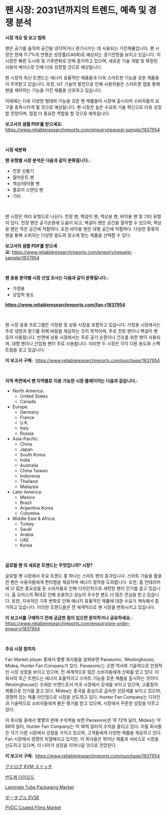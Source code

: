 <p><h1>팬 시장: 2031년까지의 트렌드, 예측 및 경쟁 분석</h1></p><p><strong>시장 개요 및 보고 범위</strong></p>
<p><p>팬은 공기를 움직여 공간을 냉각하거나 환기시키는 데 사용되는 가전제품입니다. 팬 시장은 현재 11.7%의 연평균 성장률(CAGR)로 예상되는 경기전망을 보이고 있습니다. 이 시장은 빠른 도시화 및 기후변화로 인해 증가하고 있으며, 새로운 기술 개발 및 확장된 사용자 베이스로 인해 더욱 성장할 것으로 예상됩니다.</p><p>팬 시장의 최신 트렌드는 에너지 효율적인 제품들과 더욱 스마트한 기능을 갖춘 제품들이 주목받고 있습니다. 또한, IoT 기술의 발전으로 인해 사용자들은 스마트폰 앱을 통해 팬을 제어하는 기능을 가진 제품을 선호하고 있습니다.</p><p>미래에는 더욱 다양한 형태와 기능을 갖춘 팬 제품들이 시장에 출시되어 소비자들의 요구를 충족시키게 될 것으로 예상됩니다. 팬 시장은 높은 수요와 기술 혁신으로 더욱 성장할 전망이며, 점점 더 중요한 역할을 할 것으로 예측됩니다.</p></p>
<p><strong>보고서의 샘플 PDF를 받으세요:</strong> <a href="https://www.reliableresearchreports.com/enquiry/request-sample/1837954">https://www.reliableresearchreports.com/enquiry/request-sample/1837954</a></p>
<p>&nbsp;</p>
<p><strong>시장 세분화</strong></p>
<p><strong>팬 유형별 시장 분석은 다음과 같이 분류됩니다.:</strong></p>
<p><ul><li>천장 선풍기</li><li>월마운트 팬</li><li>책상/테이블 팬</li><li>플로어 스탠딩 팬</li><li>기타</li></ul></p>
<p>&nbsp;</p>
<p><p>팬 시장은 여러 유형으로 나뉜다. 천장 팬, 벽걸이 팬, 책상용 팬, 바닥용 팬 및 기타 유형이 있다. 천장 팬은 공기순환에 도움이 되고, 벽걸이 팬은 공간을 절약할 수 있으며, 책상용 팬은 작은 공간에 적합하다. 또한 바닥용 팬은 대형 공간에 적합하다. 다양한 종류의 팬을 통해 소비자는 다양한 용도와 장소에 맞는 제품을 선택할 수 있다.</p></p>
<p><strong>보고서의 샘플 PDF를 받으세요:</strong>&nbsp;<a href="https://www.reliableresearchreports.com/enquiry/request-sample/1837954">https://www.reliableresearchreports.com/enquiry/request-sample/1837954</a></p>
<p>&nbsp;</p>
<p><strong> 팬 응용 분야별 시장 산업 조사는 다음과 같이 분류됩니다.:</strong></p>
<p><ul><li>가정용</li><li>상업적 용도</li></ul></p>
<p><strong><a href="https://www.reliableresearchreports.com/fan-r1837954">https://www.reliableresearchreports.com/fan-r1837954</a></strong></p>
<p>&nbsp;</p>
<p><p>팬 시장 응용 프로그램은 가정용 및 상용 시장을 포함하고 있습니다. 가정용 시장에서는 주로 냉방과 환기를 위해 바람을 제공하는 것이 목적이며, 주로 천장 팬이나 벽걸이 팬 등이 사용됩니다. 반면에 상용 시장에서는 주로 공기 순환이나 건조를 위한 팬이 사용되며, 대형 팬이나 산업용 팬이 주로 사용됩니다. 이러한 두 시장은 각각 다른 용도와 스펙트럼을 갖고 있습니다.</p></p>
<p><strong>이 보고서 구매:</strong>&nbsp; <a href="https://www.reliableresearchreports.com/purchase/1837954">https://www.reliableresearchreports.com/purchase/1837954</a></p>
<p>&nbsp;</p>
<p><strong>지역 측면에서 팬 지역별로 이용 가능한 시장 플레이어는 다음과 같습니다.:</strong></p>
<p><ul>
    <li>
        North America:
        <ul>
            <li>United States</li>
            <li>Canada</li>
        </ul>
    </li>
    <li>
        Europe:
        <ul>
            <li>Germany</li>
            <li>France</li>
            <li>U.K.</li>
            <li>Italy</li>
            <li>Russia</li>
        </ul>
    </li>
    <li>
        Asia-Pacific:
        <ul>
            <li>China</li>
            <li>Japan</li>
            <li>South Korea</li>
            <li>India</li>
            <li>Australia</li>
            <li>China Taiwan</li>
            <li>Indonesia</li>
            <li>Thailand</li>
            <li>Malaysia</li>
        </ul>
    </li>
    <li>
        Latin America:
        <ul>
            <li>Mexico</li>
            <li>Brazil</li>
            <li>Argentina Korea</li>
            <li>Colombia</li>
        </ul>
    </li>
    <li>
        Middle East & Africa:
        <ul>
            <li>Turkey</li>
            <li>Saudi</li>
            <li>Arabia</li>
            <li>UAE</li>
            <li>Korea</li>
        </ul>
    </li>
    </ul></p>
<p>&nbsp;</p>
<p><strong>글로벌 팬 의 새로운 트렌드는 무엇입니까? 시장?</strong></p>
<p><p>글로벌 팬 시장에서 주요 트렌드 중 하나는 스마트 팬의 증가입니다. 스마트 기술을 활용한 팬은 사용자들에게 편리함을 제공하며 에너지 절약을 도와줍니다. 또한, 홈 인테리어에 더 많은 중요성을 둔 소비자들로 인해 디자인적으로 세련된 팬이 인기를 끌고 있습니다. 홈 오피스의 확대로 인해 조용하고 성능이 우수한 팬도 더 많은 관심을 받고 있습니다. 또한, 지속적인 기후 변화로 인해 에너지 효율적인 제품에 대한 수요가 계속해서 증가하고 있습니다. 이러한 트렌드들은 전 세계적으로 팬 시장을 변화시키고 있습니다.</p></p>
<p><strong>이 보고서를 구매하기 전에 궁금한 점이 있으면 문의하거나 공유하세요.</strong>- <a href="https://www.reliableresearchreports.com/enquiry/pre-order-enquiry/1837954">https://www.reliableresearchreports.com/enquiry/pre-order-enquiry/1837954</a></p>
<p>&nbsp;</p>
<p><strong>주요 시장 참여자</strong></p>
<p><p>Fan Market player 중에서 몇몇 회사들을 살펴보면 Panasonic, Westinghouse, Midea, Hunter Fan Company가 있다. Panasonic는 오랜 역사와 기술력으로 안정적인 시장 성장을 보이고 있으며, 전 세계적으로 많은 소비자들에게 신뢰를 받고 있다. 이 회사의 최근 트렌드는 에너지 효율적이고 스마트 기능을 갖춘 제품을 출시하는 것이다. Westinghouse는 오래된 브랜드로서 미국 시장에서 강세를 보이고 있으며, 고품질의 제품으로 인기를 끌고 있다. Midea는 중국을 중심으로 급속한 성장세를 보이고 있으며, 경쟁력 있는 제품 라인업으로 시장을 선도하고 있다. Hunter Fan Company는 디자인과 기술력으로 소비자들에게 좋은 평가를 받고 있으며, 시장에서 꾸준한 성장을 이루고 있다.</p><p>이 회사들 중에서 몇몇의 판매 수익액을 보면 Panasonic은 약 72억 달러, Midea는 약 66억 달러, Hunter Fan Company는 약 16억 달러의 수익을 올리고 있다. 이들 회사들은 각기 다른 시장에서 강점을 가지고 있으며, 고객들에게 다양한 제품을 제공하고 있다. Fan 시장에서 경쟁이 치열해지고 있지만, 이 회사들은 뛰어난 제품과 서비스로 시장을 선도하고 있으며, 더 나아가 성장을 이어나갈 것으로 전망된다.</p></p>
<p><strong>이 보고서 구매:</strong>&nbsp;&nbsp;<a href="https://www.reliableresearchreports.com/purchase/1837954">https://www.reliableresearchreports.com/purchase/1837954</a></p>
<p><p><a href="https://github.com/zoetazuur/Market-Research-Report-List-1/blob/main/599401035344.md">アナログ KVM スイッチ</a></p><p><a href="https://medium.com/@mehereenadusoye/%EB%B0%98%EB%8F%84%EC%B2%B4-%EB%8B%A4%EC%9D%B4%EC%98%A4%EB%93%9C-%EC%8B%9C%EC%9E%A5-%EB%B6%84%EC%84%9D-%EB%B0%8F-2024%EB%85%84%EB%B6%80%ED%84%B0-2031%EB%85%84%EA%B9%8C%EC%A7%80%EC%9D%98-%ED%81%AC%EA%B8%B0-%EC%98%88%EC%B8%A1-a55e19d08b42">반도체 다이오드</a></p><p><a href="https://www.linkedin.com/pulse/laminate-tube-packaging-market-offers-provide-insightful-kqole?trackingId=2ga2U3Cj%2BQifLYc3MqRQ2A%3D%3D">Laminate Tube Packaging Market</a></p><p><a href="https://medium.com/@kamdeall7845/%E3%83%9D%E3%83%BC%E3%82%BF%E3%83%96%E3%83%ABevse%E5%B8%82%E5%A0%B4%E3%81%AE%E8%A6%8F%E6%A8%A1-cagr-%E3%83%88%E3%83%AC%E3%83%B3%E3%83%892024-2030-d5c4f08fb66b">ポータブル EVSE</a></p><p><a href="https://www.linkedin.com/pulse/pvdc-coated-films-market-growth-trends-covid-19-impact-oydme?trackingId=fC5i5mi%2BXoYBnSWL2%2BHiLQ%3D%3D">PVDC Coated Films Market</a></p></p>